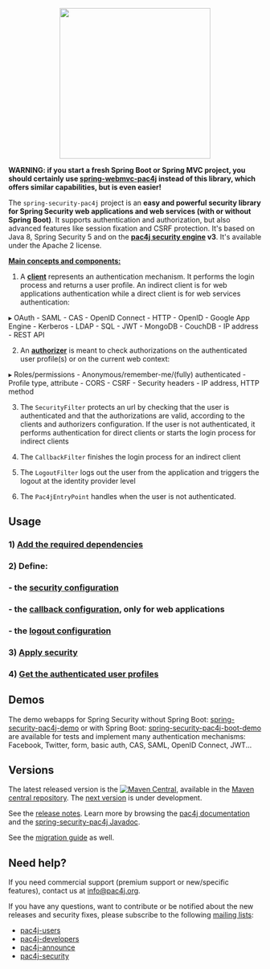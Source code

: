 <p align="center">
  <img src="https://pac4j.github.io/pac4j/img/logo-spring-security.png" width="300" />
</p>

**WARNING: if you start a fresh Spring Boot or Spring MVC project, you should certainly use [spring-webmvc-pac4j](https://github.com/pac4j/spring-webmvc-pac4j) instead of this library, which offers similar capabilities, but is even easier!**

The `spring-security-pac4j` project is an **easy and powerful security library for Spring Security web applications and web services (with or without Spring Boot)**. It supports authentication and authorization, but also advanced features like session fixation and CSRF protection.
It's based on Java 8, Spring Security 5 and on the **[pac4j security engine](https://github.com/pac4j/pac4j) v3**. It's available under the Apache 2 license.

[**Main concepts and components:**](http://www.pac4j.org/docs/main-concepts-and-components.html)

1) A [**client**](http://www.pac4j.org/docs/clients.html) represents an authentication mechanism. It performs the login process and returns a user profile. An indirect client is for web applications authentication while a direct client is for web services authentication:

&#9656; OAuth - SAML - CAS - OpenID Connect - HTTP - OpenID - Google App Engine - Kerberos - LDAP - SQL - JWT - MongoDB - CouchDB - IP address - REST API

2) An [**authorizer**](http://www.pac4j.org/docs/authorizers.html) is meant to check authorizations on the authenticated user profile(s) or on the current web context:

&#9656; Roles/permissions - Anonymous/remember-me/(fully) authenticated - Profile type, attribute -  CORS - CSRF - Security headers - IP address, HTTP method

3) The `SecurityFilter` protects an url by checking that the user is authenticated and that the authorizations are valid, according to the clients and authorizers configuration. If the user is not authenticated, it performs authentication for direct clients or starts the login process for indirect clients

4) The `CallbackFilter` finishes the login process for an indirect client

5) The `LogoutFilter` logs out the user from the application and triggers the logout at the identity provider level

6) The `Pac4jEntryPoint` handles when the user is not authenticated.


## Usage

### 1) [Add the required dependencies](https://github.com/pac4j/spring-security-pac4j/wiki/Dependencies)

### 2) Define:

### - the [security configuration](https://github.com/pac4j/spring-security-pac4j/wiki/Security-configuration)
### - the [callback configuration](https://github.com/pac4j/spring-security-pac4j/wiki/Callback-configuration), only for web applications
### - the [logout configuration](https://github.com/pac4j/spring-security-pac4j/wiki/Logout-configuration)

### 3) [Apply security](https://github.com/pac4j/spring-security-pac4j/wiki/Apply-security)

### 4) [Get the authenticated user profiles](https://github.com/pac4j/spring-security-pac4j/wiki/Get-the-authenticated-user-profiles)


## Demos

The demo webapps for Spring Security without Spring Boot: [spring-security-pac4j-demo](https://github.com/pac4j/spring-security-pac4j-demo) or with Spring Boot: [spring-security-pac4j-boot-demo](https://github.com/pac4j/spring-security-pac4j-boot-demo) are available for tests and implement many authentication mechanisms: Facebook, Twitter, form, basic auth, CAS, SAML, OpenID Connect, JWT...


## Versions

The latest released version is the [![Maven Central](https://maven-badges.herokuapp.com/maven-central/org.pac4j/spring-security-pac4j/badge.svg?style=flat)](https://maven-badges.herokuapp.com/maven-central/org.pac4j/spring-security-pac4j), available in the [Maven central repository](https://repo.maven.apache.org/maven2).
The [next version](https://github.com/pac4j/spring-security-pac4j/wiki/Next-version) is under development.

See the [release notes](https://github.com/pac4j/spring-security-pac4j/wiki/Release-Notes). Learn more by browsing the [pac4j documentation](http://www.pac4j.org/3.3.x/docs/index.html) and the [spring-security-pac4j Javadoc](http://www.javadoc.io/doc/org.pac4j/spring-security-pac4j/4.1.0).

See the [migration guide](https://github.com/pac4j/spring-security-pac4j/wiki/Migration-guide) as well.


## Need help?

If you need commercial support (premium support or new/specific features), contact us at [info@pac4j.org](mailto:info@pac4j.org).

If you have any questions, want to contribute or be notified about the new releases and security fixes, please subscribe to the following [mailing lists](http://www.pac4j.org/mailing-lists.html):

- [pac4j-users](https://groups.google.com/forum/?hl=en#!forum/pac4j-users)
- [pac4j-developers](https://groups.google.com/forum/?hl=en#!forum/pac4j-dev)
- [pac4j-announce](https://groups.google.com/forum/?hl=en#!forum/pac4j-announce)
- [pac4j-security](https://groups.google.com/forum/#!forum/pac4j-security)
